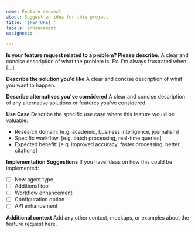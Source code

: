 ```yaml
---
name: Feature request
about: Suggest an idea for this project
title: '[FEATURE] '
labels: enhancement
assignees: ''

---
```


**Is your feature request related to a problem? Please describe.**
A clear and concise description of what the problem is. Ex. I'm always frustrated when [...]

**Describe the solution you'd like**
A clear and concise description of what you want to happen.

**Describe alternatives you've considered**
A clear and concise description of any alternative solutions or features you've considered.

**Use Case**
Describe the specific use case where this feature would be valuable:
- Research domain: [e.g. academic, business intelligence, journalism]
- Specific workflow: [e.g. batch processing, real-time queries]
- Expected benefit: [e.g. improved accuracy, faster processing, better citations]

**Implementation Suggestions**
If you have ideas on how this could be implemented:
- [ ] New agent type
- [ ] Additional tool
- [ ] Workflow enhancement
- [ ] Configuration option
- [ ] API enhancement

**Additional context**
Add any other context, mockups, or examples about the feature request here.